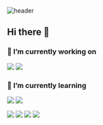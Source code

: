 ![header](https://capsule-render.vercel.app/api?type=waving&color=0:5433FF,50:20BDFF,100:A5FECB&height=200&section=header&text=Junho%20Lee's%20Github%20Profile&fontSize=60)

## Hi there 👋 

### 🔎 I’m currently working on
<p>
<img src="https://github-readme-stats.vercel.app/api?username=CodeAlphas&theme=radical&show_icons=true&hide=contribs&count_private=true">
<img src="http://mazassumnida.wtf/api/v2/generate_badge?boj=codealpha">
</p>

### 📖 I’m currently learning 
<p>
<img src="https://img.shields.io/badge/java-0D597F?style=flat&logo=java&logoColor=white">
<img src="https://img.shields.io/badge/python-3776AB?style=flat&logo=python&logoColor=white">
</p>
<p>
<img src="https://img.shields.io/badge/Visual Studio Code-007ACC?style=flat&logo=Visual Studio Code&logoColor=white">
<img src="https://img.shields.io/badge/Android Studio-44A833?style=flat&logo=Android Studio&logoColor=white">
<img src="https://img.shields.io/badge/github-181717?style=flat&logo=github&logoColor=white">
<img src="https://img.shields.io/badge/git-F05032?style=flat&logo=git&logoColor=white">
</p>


<!--**CodeAlphas/CodeAlphas** is a ✨ _special_ ✨ repository because its `README.md` (this file) appears on your GitHub profile.

Here are some ideas to get you started:

- 🔭 I’m currently working on ...
- 🌱 I’m currently learning ...
- 👯 I’m looking to collaborate on ...
- 🤔 I’m looking for help with ...
- 💬 Ask me about ...
- 📫 How to reach me: ...
- 😄 Pronouns: ...
- ⚡ Fun fact: ...-->

